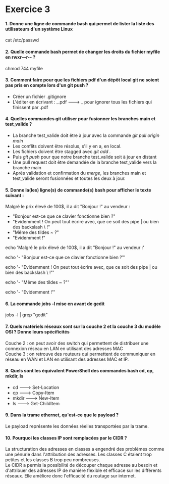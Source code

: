 # Exercice 3

#### 1. Donne une ligne de commande bash qui permet de lister la liste des utilisateurs d'un système Linux

cat /etc/passwd

#### 2. Quelle commande bash permet de changer les droits du fichier myfile en rwxr—r-- ?

chmod 744 myfile

#### 3. Comment faire pour que les fichiers pdf d'un dépôt local git ne soient pas pris en compte lors d'un git push ?

- Créer un fichier .gitignore
- L'éditer en écrivant : _.pdf ---> _ pour ignorer tous les fichiers qui finissent par .pdf

#### 4. Quelles commandes git utiliser pour fusionner les branches main et test_valide ?

- La branche test_valide doit être à jour avec la commande _git pull origin main_
- Les conflits doivent être résolus, s'il y en a, en local.
- Les fichiers doivent être stagged avec _git add ._
- Puis _git push_ pour que notre branche test_valide soit à jour en distant
- Une pull request doit être demandée de la branche test_valide vers la branche main
- Après validation et confirmation du _merge_, les branches main et test_valide seront fusionnées et toutes les deux à jour.

#### 5. Donne la(les) ligne(s) de commande(s) bash pour afficher le texte suivant :

Malgré le prix élevé de 100$, il a dit "Bonjour !" au vendeur :

- "Bonjour est-ce que ce clavier fonctionne bien ?"
- "Evidemment ! On peut tout écrire avec, que ce soit des pipe | ou bien des backslash \\ !"
- "Même des tildes ~ ?"
- "Evidemment !"

echo 'Malgré le prix élevé de 100$, il a dit "Bonjour !" au vendeur :'

echo '- "Bonjour est-ce que ce clavier fonctionne bien ?"'

echo '- "Evidemment ! On peut tout écrire avec, que ce soit des pipe | ou bien des backslash \\ !"'

echo '- "Même des tildes ~ ?"'

echo '- "Evidemment !"'

#### 6. La commande jobs -l mise en avant de gedit

jobs -l | grep "gedit"

#### 7. Quels matériels réseaux sont sur la couche 2 et la couche 3 du modèle OSI ? Donne leurs spécificités

Couche 2 : on peut avoir des switch qui permettent de distribuer une connexion réseau en LAN en utilisant des adresses MAC  
Couche 3 : on retrouve des routeurs qui permettent de communiquer en réseau en WAN et LAN en utilisant des adresses MAC et IP.

#### 8. Quels sont les équivalent PowerShell des commandes bash cd, cp, mkdir, ls

- cd ---> Set-Location
- cp ---> Copy-Item
- mkdir ---> New-Item
- ls ---> Get-ChildItem

#### 9. Dans la trame ethernet, qu'est-ce que le payload ?

Le payload représente les données réelles transportées par la trame.

#### 10. Pourquoi les classes IP sont remplacées par le CIDR ?

La structuration des adresses en classes a engendré des problèmes comme une pénurie dans l'attribution des adresses. Les classes C étaient trop petites et les classes B trop peu nombreuses.  
Le CIDR a permis la possibilité de découper chaque adresse au besoin et d'attribuer des adresses IP de manière flexible et efficace sur les différents réseaux. Elle améliore donc l'efficacité du routage sur internet.
